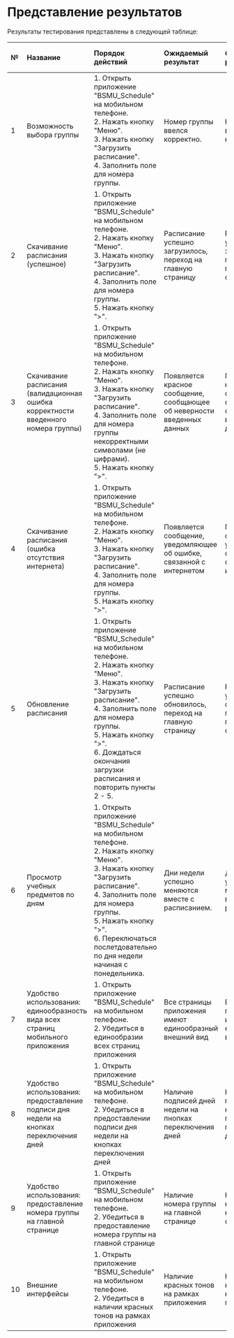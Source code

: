 # Представление результатов
Результаты тестирования представлены в следующей таблице:

| № | Название | Порядок действий | Ожидаемый результат | Фактический результат | Оценка (Пройден/провален) |
|:---|:---|:---|:---|:---|:---|
| 1 | Возможность выбора группы | 1. Открыть приложение "BSMU_Schedule" на мобильном телефоне.<br>2. Нажать кнопку "Меню".<br>3. Нажать кнопку "Загрузить расписание".<br>4. Заполнить поле для номера группы. | Номер группы ввелся корректно. | Номер группы ввелся корректно. | Пройден |
| 2 | Скачивание расписания (успешное) | 1. Открыть приложение "BSMU_Schedule" на мобильном телефоне.<br>2. Нажать кнопку "Меню".<br>3. Нажать кнопку "Загрузить расписание".<br>4. Заполнить поле для номера группы.<br>5. Нажать кнопку ">". | Расписание успешно загрузилось, переход на главную страницу | Расписание успешно загрузилось, переход на главную страницу | Пройден |
| 3 | Скачивание расписания (валидационная ошибка корректности введенного номера группы) | 1. Открыть приложение "BSMU_Schedule" на мобильном телефоне.<br>2. Нажать кнопку "Меню".<br>3. Нажать кнопку "Загрузить расписание".<br>4. Заполнить поле для номера группы некорректными символами (не цифрами).<br>5. Нажать кнопку ">". | Появляется красное сообщение, сообщающее об неверности введенных данных |  Появляется красное сообщение, сообщающее об неверности введенных данных | Пройден |
| 4 | Скачивание расписания (ошибка отсутствия интернета) | 1. Открыть приложение "BSMU_Schedule" на мобильном телефоне.<br>2. Нажать кнопку "Меню".<br>3. Нажать кнопку "Загрузить расписание".<br>4. Заполнить поле для номера группы.<br>5. Нажать кнопку ">". | Появляется  сообщение, уведомляющее об ошибке, связанной с интернетом| Появляется  сообщение, уведомляющее об ошибке, связанной с интернетом | ПРойден |
| 5 | Обновление расписания | 1. Открыть приложение "BSMU_Schedule" на мобильном телефоне.<br>2. Нажать кнопку "Меню".<br>3. Нажать кнопку "Загрузить расписание".<br>4. Заполнить поле для номера группы.<br>5. Нажать кнопку ">".<br>6. Дождаться окончания загрузки расписания и повторить пункты 2 - 5. | Расписание успешно обновилось, переход на главную страницу | Расписание успешно обновилось, переход на главную страницу | Пройден |
| 6 | Просмотр учебных предметов по дням | 1. Открыть приложение "BSMU_Schedule" на мобильном телефоне.<br>2. Нажать кнопку "Меню".<br>3. Нажать кнопку "Загрузить расписание".<br>4. Заполнить поле для номера группы.<br>5. Нажать кнопку ">".<br>6. Переключаться послетдовательно по дня недели начиная с понедельника.  | Дни недели успешно меняются вместе с расписанием. | Дни недели успешно меняются вместе с расписанием. | Пройден |
| 7 | Удобство использования: единообразность вида всех страниц мобильного приложения | 1. Открыть приложение "BSMU_Schedule" на мобильном телефоне.<br>2. Убедиться в единообразии всех страниц приложения | Все страницы приложения имеют единообразный внешний вид | Все страницы приложения имеют единообразный внешний вид | Пройден |
| 8 | Удобство использования: предоставление подписи дня недели на кнопках переключения дней | 1. Открыть приложение "BSMU_Schedule" на мобильном телефоне.<br>2. Убедиться в предоставлении подписи дня недели на кнопках переключения дней | Наличие подписей дней недели на пнопках переключения дней | Наличие подписей дней недели на пнопках переключения дне | Пройден |
| 9 | Удобство использования: предоставление номера группы на главной странице | 1. Открыть приложение "BSMU_Schedule" на мобильном телефоне.<br>2. Убедиться в предоставление номера группы на главной странице | Наличие  номера группы на главной странице | Наличие  номера группы на главной странице | Пройден |
| 10 | Внешние интерфейсы | 1. Открыть приложение "BSMU_Schedule" на мобильном телефоне.<br>2. Убедиться в наличии красных тонов на рамках приложения | Наличие красных тонов на рамках приложения | Наличие красных тонов на рамках приложения | Пройден |
